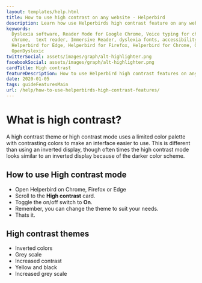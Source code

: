 ```yaml
---
layout: templates/help.html
title: How to use high contrast on any website - Helperbird
description: Learn how use Helperbirds high contrast feature on any website or app. This includes grayscale, black on yellow and more.
keywords:
  Dyslexia software, Reader Mode for Google Chrome, Voice typing for chrome, Text to speech for
  chrome,  text reader, Immersive Reader, dyslexia fonts, accessibility software, dyslexia software,
  Helperbird for Edge, Helperbird for Firefox, Helperbird for Chrome, Opendyslexic for Chrome,
  OpenDyslexic
twitterSocial: assets/images/graph/alt-highlighter.png
facebookSocial: assets/images/graph/alt-highlighter.png
cardTitle: High contrast
featureDescription: How to use Helperbird high contrast features on any website
date: 2020-01-05
tags: guideFeaturesMain
url: /help/how-to-use-helperbirds-high-contrast-features/
---
```


# What is high contrast?

A high contrast theme or high contrast mode uses a limited color palette with contrasting colors to make an interface easier to use. This is different than using an inverted display, though often times the high contrast mode looks similar to an inverted display because of the darker color scheme.

## How to use High contrast mode

- Open Helperbird on Chrome, Firefox or Edge
- Scroll to the **High contrast** card.
- Toggle the on/off switch to **On**.
- Remember, you can change the theme to suit your needs.
- Thats it.

## High contrast themes

- Inverted colors
- Grey scale
- Increased contrast
- Yellow and black
- Increased grey scale
